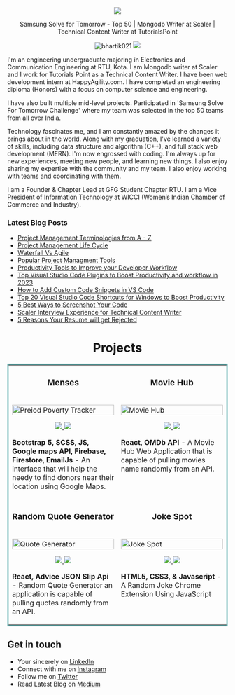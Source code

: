 <div align="center">
     <img src="https://readme-typing-svg.herokuapp.com?color=%236FDA44&size=32&center=true&vCenter=true&width=600&height=50&lines=Hi+👋,+I'm+Bharti;Web+Developer;Blogger"/>
</div>

<p align="center">
  Samsung Solve for Tomorrow - Top 50 | Mongodb Writer at Scaler | Technical Content Writer at TutorialsPoint
</p>   

<p align="center">  
 <img src="https://komarev.com/ghpvc/?username=bhartik021&color=green" alt="bhartik021" />
 <img src="https://img.shields.io/github/followers/bhartik021?label=followers&style=social"/>
</p>
 
I'm an engineering undergraduate majoring in Electronics and Communication Engineering at RTU, Kota. I am Mongodb writer at Scaler and I work for Tutorials Point as a Technical Content Writer. I have been web development intern at HappyAgility.com. I have completed an engineering diploma (Honors) with a focus on computer science and engineering.

I have also built multiple mid-level projects. Participated in 'Samsung Solve For Tomorrow Challenge' where my team was selected in the top 50 teams from all over India.

Technology fascinates me, and I am constantly amazed by the changes it brings about in the world. Along with my graduation, I've learned a variety of skills, including data structure and algorithm (C++), and full stack web development (MERN). I'm now engrossed with coding. I'm always up for new experiences, meeting new people, and learning new things. I also enjoy sharing my expertise with the community and my team. I also enjoy working with teams and coordinating with them.

I am a Founder & Chapter Lead at GFG Student Chapter RTU. I am a Vice President of Information Technology at WICCI (Women’s Indian Chamber of Commerce and Industry).

### Latest Blog Posts

<!-- BLOG-POST-LIST:START -->
- [Project Management Terminologies from A - Z](https://medium.com/@bhartik021/project-management-terminologies-from-a-z-2af812215c00)
- [Project Management Life Cycle](https://medium.com/@bhartik021/project-management-life-cycle-776a07b02a79)
- [Waterfall Vs Agile](https://medium.com/@bhartik021/waterfall-vs-agile-b14c1766166f)
- [Popular Project Managment Tools](https://medium.com/@bhartik021/popular-project-managment-tools-b043da845a7f)
- [Productivity Tools to Improve your Developer Workflow](https://medium.com/@bhartik021/top-visual-studio-code-plugins-to-boost-productivity-and-workflow-in-2023-9871e00029e8)
- [Top Visual Studio Code Plugins to Boost Productivity and workflow in 2023](https://medium.com/@bhartik021/productivity-tools-to-improve-your-developer-workflow-ecf8e9e097b8)
- [How to Add Custom Code Snippets in VS Code](https://medium.com/@bhartik021/how-to-add-custom-code-snippets-in-vs-code-add-your-own-vs-code-snippets-6d37d70af24f)
- [Top 20 Visual Studio Code Shortcuts for Windows to Boost Productivity](https://medium.com/@bhartik021/top-20-visual-studio-code-shortcuts-for-windows-to-boost-productivity-231d18d2b1a3)
- [5 Best Ways to Screenshot Your Code](https://medium.com/@bhartik021/5-best-ways-to-screenshot-your-code-74459471a25f)
- [Scaler Interview Experience for Technical Content Writer](https://medium.com/@bhartik021/scaler-interview-experience-for-technical-content-writer-646b38394416)
- [5 Reasons Your Resume will get Rejected](https://medium.com/@bhartik021/5-reasons-your-resume-will-get-rejected-cc78993c1343)
<!-- BLOG-POST-LIST:END -->

<h1 align="center">Projects</h1>
<table bordercolor="#66b2b2">
  
  <tr>
    <td width="50%" valign="top">
      <h3 align="center">Menses</h3>
        <br />
        <a target="_blank" href="https://aniruddhasoni.github.io/Menses-Period-Poverty-Tracker/">
            <img src="https://user-images.githubusercontent.com/75694208/212275988-2022c78d-2ea0-4675-b402-8c86b11682ff.gif" width="100%" alt="Preiod Poverty Tracker"/>
        </a>
        <br />
        <p align="center">
          
  <a href="https://github.com/AniruddhaSoni/Menses-Period-Poverty-Tracker" target="_blank">
    <img src="https://img.shields.io/static/v1?label=|&message=REPO&color=23555f&style=plastic&logo=github&logo-color=white"/>
  </a>  
  <a href="https://aniruddhasoni.github.io/Menses-Period-Poverty-Tracker/" target="_blank">
    <img src="https://img.shields.io/static/v1?label=|&message=WEBSITE&color=cdf998&style=plastic&logo=wordpress&logo-color=white"/>
  </a>
      </p>
        <p><strong>Bootstrap 5, SCSS, JS, Google maps API, Firebase, Firestore, EmailJs</strong> - An interface that will help the needy to find donors near their location using Google Maps.</p>
    </td>
    <td width="50%" valign="top">
      <h3 align="center">Movie Hub</h3>
        <br />
      <a target="_blank" href="https://movie-hub-sepia.vercel.app/">
            <img src="https://user-images.githubusercontent.com/75694208/212264302-0c825ef9-8a87-47c6-8b1c-857ca18222c2.png" width="100%"  alt="Movie Hub"/>
        </a>
        <br />
        <p align="center">
          
  <a href="https://github.com/bhartik021/movie-hub" target="_blank">
    <img src="https://img.shields.io/static/v1?label=|&message=REPO&color=23555f&style=plastic&logo=github&logo-color=white"/>
  </a>
  <a href="https://movie-hub-sepia.vercel.app/" target="_blank">
    <img src="https://img.shields.io/static/v1?label=|&message=WEBSITE&color=cdf998&style=plastic&logo=wordpress&logo-color=white"/>
  </a>
      </p>
        <p><strong>React, OMDb API</strong> - A Movie Hub Web Application that is capable of pulling movies name randomly from an API.</p>
    </td>
  </tr>
  
  <tr>
    <td width="50%" valign="top">
      <h3 align="center">Random Quote Generator</h3>
      <br />
        <a target="_blank" href="https://quote-generator-sage.vercel.app/">
          <img src="https://user-images.githubusercontent.com/75694208/212270828-5ed3f6bd-c509-4989-82e4-c5a6a87ebdd3.gif" width="100%" alt="Quote Generator"/>
        </a>
      <br />
        <p align="center">
  <a href="https://github.com/CharlesCreativeContent/Portfolio2021" target="_blank">
    <img src="https://img.shields.io/static/v1?label=|&message=REPO&color=23555f&style=plastic&logo=github&logo-color=white"/>
  </a>
  <a href="https://quote-generator-sage.vercel.app/" target="_blank">
    <img src="https://img.shields.io/static/v1?label=|&message=WEBSITE&color=cdf998&style=plastic&logo=wordpress&logo-color=white"/>
  </a>
      </p>
        <p><strong>React, Advice JSON Slip Api</strong> - Random Quote Generator an application is capable of pulling quotes randomly from an API.</p>
    </td>
    <td width="50%" valign="top">
      <h3 align="center">Joke Spot</h3>
        <br />
        <a target="_blank" href="https://github.com/bhartik021/JokeSpot">
          <img src="https://user-images.githubusercontent.com/75694208/212271027-6387216b-8a7a-483a-ac93-081693eb3cf7.gif" width="100%" alt="Joke Spot"/>
        </a>
        <br />
        <p align="center">
          
  <a href="https://github.com/bhartik021/JokeSpot" target="_blank">
    <img src="https://img.shields.io/static/v1?label=|&message=REPO&color=23555f&style=plastic&logo=github&logo-color=white"/>
  </a>
  <a href="https://github.com/bhartik021/JokeSpot" target="_blank">
    <img src="https://img.shields.io/static/v1?label=|&message=WEBSITE&color=cdf998&style=plastic&logo=wordpress&logo-color=white"/>
  </a>
      </p>
        <p><strong>HTML5, CSS3, & Javascript</strong> - A Random Joke Chrome Extension Using JavaScript</p>
    </td>
  </tr>
</table>

<!--
### GitHub Stats 

<div>
<p align="center">
<a href="https://github.com/bhartik021">
<img height="180em" width="420em" src="https://github-readme-stats-eight-theta.vercel.app/api?username=bhartik021&show_icons=true&theme=algolia&include_all_commits=true&count_private=true"/>
<img height="180em" width="400em" src="https://github-readme-stats-eight-theta.vercel.app/api/top-langs/?username=bhartik021&layout=compact&langs_count=8&theme=algolia"/>
</a>
</p> 
</div>
-->

## Get in touch

- Your sincerely on [LinkedIn](https://www.linkedin.com/in/bhartik021/)
- Connect with me on [Instagram](https://www.instagram.com/bhartik021/)
- Follow me on [Twitter](https://twitter.com/bhartik021)
- Read Latest Blog on [Medium](https://medium.com/@bhartik021)

<!--
### GitHub Streak

<div>
<p align ="center">
<img align="center" src="https://github-readme-streak-stats.herokuapp.com/?user=bhartik021&theme=chartreuse-dark" alt="Bharti Kumari" />
</p>
</div>
-->
